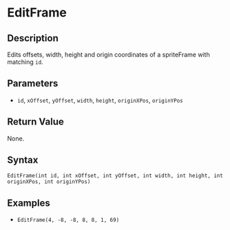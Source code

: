 # EditFrame

## Description
Edits offsets, width, height and origin coordinates of a spriteFrame with matching `id`.

## Parameters

- `id`, `xOffset`, `yOffset`, `width`, `height`, `originXPos`, `originYPos`

## Return Value
None.

## Syntax
```EditFrame(int id, int xOffset, int yOffset, int width, int height, int originXPos, int originYPos)```

## Examples
- ```EditFrame(4, -8, -8, 8, 8, 1, 69)```